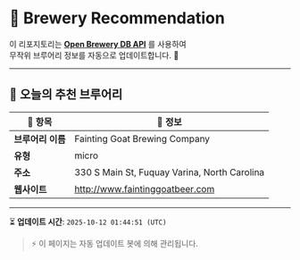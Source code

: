 # 🍺 Brewery Recommendation

이 리포지토리는 **[Open Brewery DB API](https://www.openbrewerydb.org/)** 를 사용하여  
무작위 브루어리 정보를 자동으로 업데이트합니다. 🚀

---

## 🌟 오늘의 추천 브루어리

| 🍻 항목 | 📌 정보 |
|--------|---------|
| **브루어리 이름** | Fainting Goat Brewing Company |
| **유형** | micro |
| **주소** | 330 S Main St, Fuquay Varina, North Carolina |
| **웹사이트** | http://www.faintinggoatbeer.com |

---

⏳ **업데이트 시간**: `2025-10-12 01:44:51 (UTC)`  

> ⚡ 이 페이지는 자동 업데이트 봇에 의해 관리됩니다.